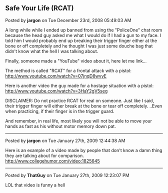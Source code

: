 ## Safe Your Life (RCAT)
Posted by **jargon** on Tue December 23rd, 2008 05:49:03 AM

A long while while I ended up banned from using the "PoliceOne" chat room
because the head guy asked me what I would do if I had a gun to my face. I told
him I would probably end up breaking their trigger finger either at the bone or
off completely and he thought I was just some douche bag that didn't know what
the hell I was talking about.

Finally, someone made a "YouTube" video about it, here let me link...

The method is called "RCAT" for a frontal attack with a pistol:
<http://www.youtube.com/watch?v=07jnqD8wvyE>

Here is another video the guy made for a hostage situation with a pistol:
<http://www.youtube.com/watch?v=3HaY2gV5seg>

DISCLAIMER: Do not practice RCAT for real on someone. Just like I said, their
trigger finger will either break at the bone or tear off completely. ..Even when
practicing, if their finger is in the trigger guard.

And remember, in real life, most likely you will not be able to move your hands
as fast as his without motor memory down pat.

--------------------------------------------------------------------------------

Posted by **jargon** on Tue January 27th, 2009 12:44:38 AM

Here is an example of a video made by people that don't know a damn thing they
are talking about for comparison. <http://www.collegehumor.com/video:1825645>

--------------------------------------------------------------------------------

Posted by **ThatGuy** on Tue January 27th, 2009 12:23:07 PM

LOL that video is funny a hell
